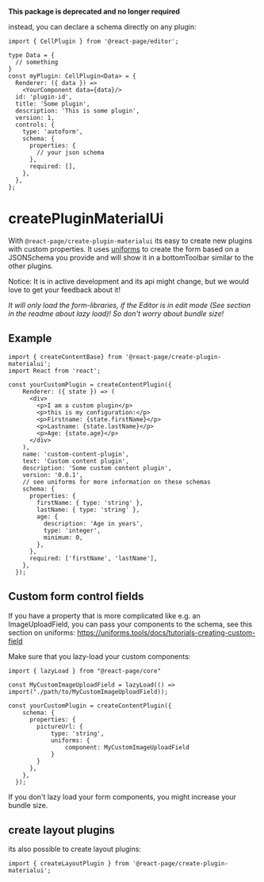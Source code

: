 **This package is deprecated and no longer required**

instead, you can declare a schema directly on any plugin:

```
import { CellPlugin } from '@react-page/editor';

type Data = {
  // something
}
const myPlugin: CellPlugin<Data> = {
  Renderer: ({ data }) =>
    <YourComponent data={data}/>
  id: 'plugin-id',
  title: 'Some plugin',
  description: 'This is some plugin',
  version: 1,
  controls: {
    type: 'autoform',
    schema: {
      properties: {
        // your json schema
      },
      required: [],
    },
  },
};
```

# createPluginMaterialUi

With `@react-page/create-plugin-materialui` its easy to create new plugins with custom properties.
It uses [uniforms](https://uniforms.tools) to create the form based on a JSONSchema you provide and will show it in a bottomToolbar similar to the other plugins.

Notice: It is in active development and its api might change, but we would love to get your feedback about it!

_It will only load the form-libraries, if the Editor is in edit mode (See section in the readme about lazy load)! So don't worry about bundle size!_

## Example

```
import { createContentBase} from '@react-page/create-plugin-materialui';
import React from 'react';

const yourCustomPlugin = createContentPlugin({
    Renderer: ({ state }) => (
      <div>
        <p>I am a custom plugin</p>
        <p>this is my configuration:</p>
        <p>Firstname: {state.firstName}</p>
        <p>Lastname: {state.lastName}</p>
        <p>Age: {state.age}</p>
      </div>
    ),
    name: 'custom-content-plugin',
    text: 'Custom content plugin',
    description: 'Some custom content plugin',
    version: '0.0.1',
    // see uniforms for more information on these schemas
    schema: {
      properties: {
        firstName: { type: 'string' },
        lastName: { type: 'string' },
        age: {
          description: 'Age in years',
          type: 'integer',
          minimum: 0,
        },
      },
      required: ['firstName', 'lastName'],
    },
  });
```

## Custom form control fields

If you have a property that is more complicated like e.g. an ImageUploadField,
you can pass your components to the schema, see this section on uniforms: https://uniforms.tools/docs/tutorials-creating-custom-field

Make sure that you lazy-load your custom components:

```
import { lazyLoad } from "@react-page/core"

const MyCustomImageUploadField = lazyLoad(() => import("./path/to/MyCustomImageUploadField));

const yourCustomPlugin = createContentPlugin({
    schema: {
      properties: {
        pictureUrl: {
            type: 'string',
            uniforms: {
                component: MyCustomImageUploadField
            }
        }
      },
    },
  });
```

If you don't lazy load your form components, you might increase your bundle size.

## create layout plugins

its also possible to create layout plugins:

```
import { createLayoutPlugin } from '@react-page/create-plugin-materialui';
```
